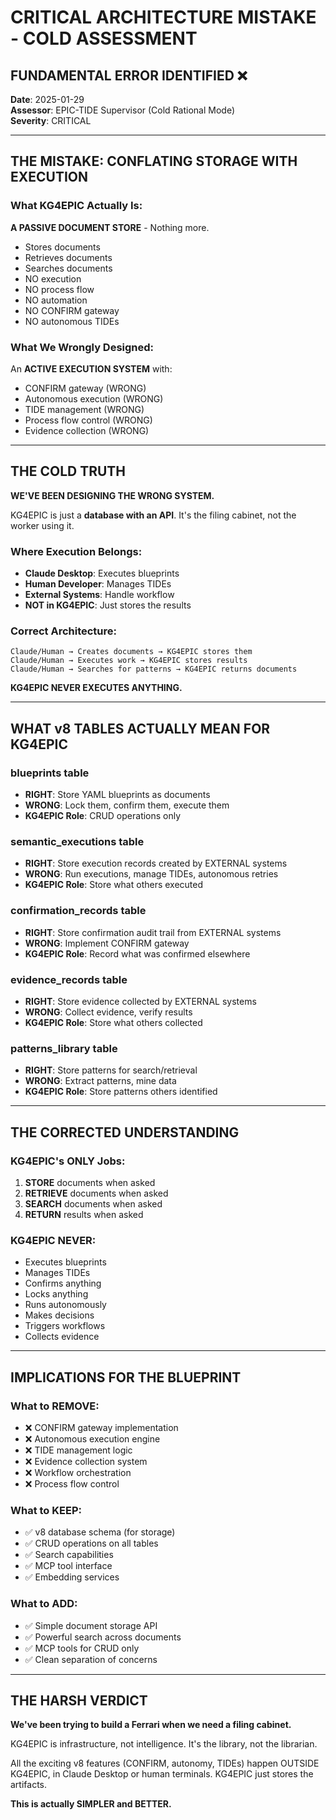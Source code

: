 # CRITICAL ARCHITECTURE MISTAKE - COLD ASSESSMENT

## FUNDAMENTAL ERROR IDENTIFIED ❌

**Date**: 2025-01-29  
**Assessor**: EPIC-TIDE Supervisor (Cold Rational Mode)  
**Severity**: CRITICAL

---

## THE MISTAKE: CONFLATING STORAGE WITH EXECUTION

### What KG4EPIC Actually Is:
**A PASSIVE DOCUMENT STORE** - Nothing more.
- Stores documents
- Retrieves documents  
- Searches documents
- NO execution
- NO process flow
- NO automation
- NO CONFIRM gateway
- NO autonomous TIDEs

### What We Wrongly Designed:
An **ACTIVE EXECUTION SYSTEM** with:
- CONFIRM gateway (WRONG)
- Autonomous execution (WRONG)
- TIDE management (WRONG)
- Process flow control (WRONG)
- Evidence collection (WRONG)

---

## THE COLD TRUTH

**WE'VE BEEN DESIGNING THE WRONG SYSTEM.**

KG4EPIC is just a **database with an API**. It's the filing cabinet, not the worker using it.

### Where Execution Belongs:
- **Claude Desktop**: Executes blueprints
- **Human Developer**: Manages TIDEs
- **External Systems**: Handle workflow
- **NOT in KG4EPIC**: Just stores the results

### Correct Architecture:
```
Claude/Human → Creates documents → KG4EPIC stores them
Claude/Human → Executes work → KG4EPIC stores results
Claude/Human → Searches for patterns → KG4EPIC returns documents
```

**KG4EPIC NEVER EXECUTES ANYTHING.**

---

## WHAT v8 TABLES ACTUALLY MEAN FOR KG4EPIC

### blueprints table
- **RIGHT**: Store YAML blueprints as documents
- **WRONG**: Lock them, confirm them, execute them
- **KG4EPIC Role**: CRUD operations only

### semantic_executions table  
- **RIGHT**: Store execution records created by EXTERNAL systems
- **WRONG**: Run executions, manage TIDEs, autonomous retries
- **KG4EPIC Role**: Store what others executed

### confirmation_records table
- **RIGHT**: Store confirmation audit trail from EXTERNAL systems
- **WRONG**: Implement CONFIRM gateway
- **KG4EPIC Role**: Record what was confirmed elsewhere

### evidence_records table
- **RIGHT**: Store evidence collected by EXTERNAL systems
- **WRONG**: Collect evidence, verify results
- **KG4EPIC Role**: Store what others collected

### patterns_library table
- **RIGHT**: Store patterns for search/retrieval
- **WRONG**: Extract patterns, mine data
- **KG4EPIC Role**: Store patterns others identified

---

## THE CORRECTED UNDERSTANDING

### KG4EPIC's ONLY Jobs:

1. **STORE** documents when asked
2. **RETRIEVE** documents when asked
3. **SEARCH** documents when asked
4. **RETURN** results when asked

### KG4EPIC NEVER:
- Executes blueprints
- Manages TIDEs
- Confirms anything
- Locks anything
- Runs autonomously
- Makes decisions
- Triggers workflows
- Collects evidence

---

## IMPLICATIONS FOR THE BLUEPRINT

### What to REMOVE:
- ❌ CONFIRM gateway implementation
- ❌ Autonomous execution engine
- ❌ TIDE management logic
- ❌ Evidence collection system
- ❌ Workflow orchestration
- ❌ Process flow control

### What to KEEP:
- ✅ v8 database schema (for storage)
- ✅ CRUD operations on all tables
- ✅ Search capabilities
- ✅ MCP tool interface
- ✅ Embedding services

### What to ADD:
- ✅ Simple document storage API
- ✅ Powerful search across documents
- ✅ MCP tools for CRUD only
- ✅ Clean separation of concerns

---

## THE HARSH VERDICT

**We've been trying to build a Ferrari when we need a filing cabinet.**

KG4EPIC is infrastructure, not intelligence. It's the library, not the librarian.

All the exciting v8 features (CONFIRM, autonomy, TIDEs) happen OUTSIDE KG4EPIC, in Claude Desktop or human terminals. KG4EPIC just stores the artifacts.

**This is actually SIMPLER and BETTER.**